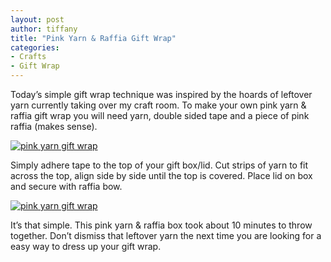 ```yaml
---
layout: post
author: tiffany
title: "Pink Yarn & Raffia Gift Wrap"
categories: 
- Crafts
- Gift Wrap
---
```


Today’s simple gift wrap technique was inspired by the hoards of leftover yarn currently taking over my craft room. To make your own pink yarn & raffia gift wrap you will need yarn, double sided tape and a piece of pink raffia (makes sense).

[![pink yarn gift wrap](jekyll_uploads/2012/07/pinkyarngiftwrap-1-575x412.jpg "pinkyarngiftwrap (1)")](http://www.sweetpeonies.com/2012/07/pink-yarn-raffia-gift-wrap/pinkyarngiftwrap-1/)

Simply adhere tape to the top of your gift box/lid. Cut strips of yarn to fit across the top, align side by side until the top is covered. Place lid on box and secure with raffia bow.

[![pink yarn gift wrap](jekyll_uploads/2012/07/pinkyarnraffiagiftwrap-325x454.jpg "pinkyarnraffiagiftwrap")](http://www.sweetpeonies.com/2012/07/pink-yarn-raffia-gift-wrap/pinkyarnraffiagiftwrap/)

It’s that simple. This pink yarn & raffia box took about 10 minutes to throw together. Don’t dismiss that leftover yarn the next time you are looking for a easy way to dress up your gift wrap.
